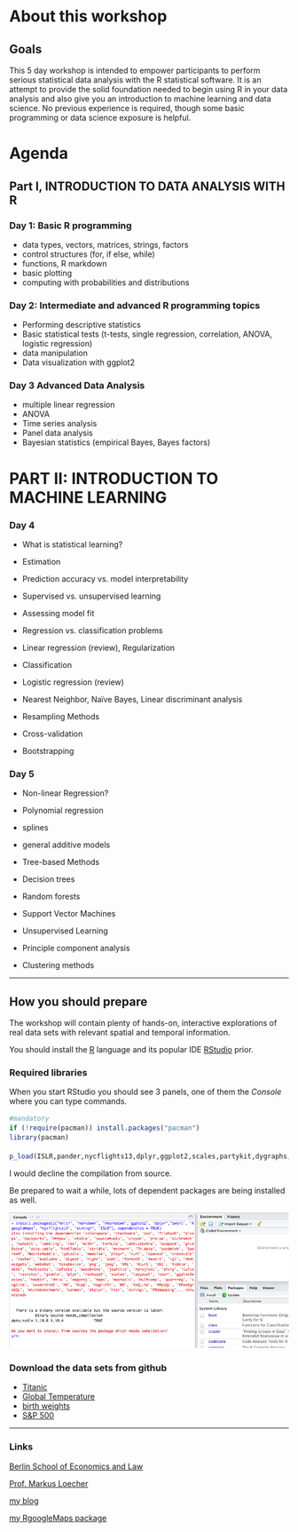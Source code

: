 About this workshop
===================

Goals
-----

This 5 day workshop is intended to empower participants to perform serious statistical data analysis with the R statistical software. It is an attempt to provide the solid foundation needed to begin using R in your data analysis and also give you an introduction to machine learning and data science. No previous experience is required, though some basic programming or data science exposure is helpful.

Agenda
======

Part I, INTRODUCTION TO DATA ANALYSIS WITH R
--------------------------------------------

### Day 1: Basic R programming

-   data types, vectors, matrices, strings, factors
-   control structures (for, if else, while)
-   functions, R markdown
-   basic plotting
-   computing with probabilities and distributions

### Day 2: Intermediate and advanced R programming topics

-   Performing descriptive statistics
-   Basic statistical tests (t-tests, single regression, correlation, ANOVA, logistic regression)
-   data manipulation
-   Data visualization with ggplot2

### Day 3 Advanced Data Analysis

-   multiple linear regression
-   ANOVA
-   Time series analysis
-   Panel data analysis
-   Bayesian statistics (empirical Bayes, Bayes factors)

PART II: INTRODUCTION TO MACHINE LEARNING
=========================================

### Day 4

-   What is statistical learning?
-   Estimation
-   Prediction accuracy vs. model interpretability
-   Supervised vs. unsupervised learning
-   Assessing model fit
-   Regression vs. classification problems
-   Linear regression (review), Regularization

-   Classification
-   Logistic regression (review)
-   Nearest Neighbor, Naïve Bayes, Linear discriminant analysis
-   Resampling Methods
-   Cross-validation
-   Bootstrapping

### Day 5

-   Non-linear Regression?
-   Polynomial regression
-   splines
-   general additive models
-   Tree-based Methods
-   Decision trees
-   Random forests

-   Support Vector Machines
-   Unsupervised Learning
-   Principle component analysis
-   Clustering methods

------------------------------------------------------------------------

How you should prepare
----------------------

The workshop will contain plenty of hands-on, interactive explorations of real data sets with relevant spatial and temporal information.

You should install the [R](https://cran.r-project.org/) language and its popular IDE [RStudio](https://www.rstudio.com/products/rstudio/download/) prior.

### Required libraries

When you start RStudio you should see 3 panels, one of them the *Console* where you can type commands.

``` r
#mandatory
if (!require(pacman)) install.packages("pacman")
library(pacman)

p_load(ISLR,pander,nycflights13,dplyr,ggplot2,scales,partykit,dygraphs,nlme,plm,mgcv,RgoogleMaps,install = TRUE)
```

I would decline the compilation from source.

Be prepared to wait a while, lots of dependent packages are being installed as well.

![](figs/InstallPckgs.png)

### Download the data sets from github

-   [Titanic](data/TitanicTrain.csv)
-   [Global Temperature](data/global.dat)
-   [birth weights](data/BirthWeights.rda)
-   [S&P 500](data/sp500.rda)

------------------------------------------------------------------------

### Links

[Berlin School of Economics and Law](http://www.hwr-berlin.de "BSEL Homepage")

[Prof. Markus Loecher](http://www.hwr-berlin.de/fachbereich-wirtschaftswissenschaften/kontakt/personen/kontakt-info/2184/ "ML official university link")

[my blog](https://blog.hwr-berlin.de/codeandstats/ "blog")

[my RgoogleMaps package](http://rgooglemaps.r-forge.r-project.org/ "RgoogleMaps on Rforge")
